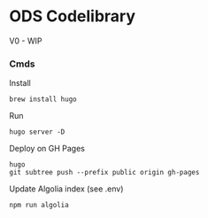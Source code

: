 # ODS Codelibrary

V0 - WIP

### Cmds

Install
```shell script
brew install hugo
```

Run 
```shell script
hugo server -D
```

Deploy on GH Pages
```shell script
hugo
git subtree push --prefix public origin gh-pages
```

Update Algolia index (see .env)
```shell script
npm run algolia
```